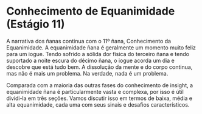 # Conhecimento de Equanimidade (Estágio 11)

A narrativa dos ñanas continua com o 11º ñana, Conhecimento da Equanimidade. A equanimidade ñana é geralmente um momento muito feliz para um iogue. Tendo sofrido a sólida dor física do terceiro ñana e tendo suportado a noite escura do décimo ñana, o iogue acorda um dia e descobre que está tudo bem. A dissolução da mente e do corpo continua, mas não é mais um problema. Na verdade, nada é um problema.

Comparada com a maioria das outras fases do conhecimento de insight, a equanimidade ñana é particularmente vasta e complexa, por isso é útil dividi-la em três seções. Vamos discutir isso em termos de baixa, média e alta equanimidade, cada uma com seus sinais e desafios característicos.
